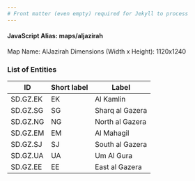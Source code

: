 ```yaml
---
# Front matter (even empty) required for Jekyll to process
---
```


#### JavaScript Alias: maps/aljazirah

Map Name: AlJazirah
Dimensions (Width x Height): 1120x1240

### List of Entities

| ID      | Short label | Label                   |
| ------- | ----------- | ----------------------- |
|SD.GZ.EK|EK|Al Kamlin|
|SD.GZ.SG|SG|Sharq al Gazera|
|SD.GZ.NG|NG|North al Gazera|
|SD.GZ.EM|EM|Al Mahagil|
|SD.GZ.SJ|SJ|South al Gazera|
|SD.GZ.UA|UA|Um Al Gura|
|SD.GZ.EE|EE|East al Gazera|
